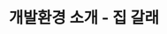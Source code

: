 ---
title: 개발환경 소개 - 집 갈래
linkTitle: "소개"
description: "개발프레임워크 개발환경의 목표, 제공 서비스 및 환경설정 관련 도구(JDK, WAS, OpenSource) 정보 등을 안내한다."
url: /egovframe-development/intro
menu:
  depth:
    weight: 1
    identifier: "development-intro"
    parent: "egovframe-development"
---
